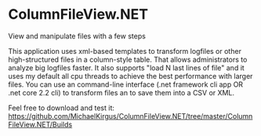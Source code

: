 # ColumnFileView.NET
View and manipulate files with a few steps

This application uses xml-based templates to transform logfiles or other high-structured files in a column-style table.
That allows administrators to analyze big logfiles faster.
It also supports "load N last lines of file" and it uses my default all cpu threads to achieve the best performance with larger files.
You can use an command-line interface (.net framework cli app OR .net core 2.2 cli) to transform files an to save them into a CSV or XML.

Feel free to download and test it: https://github.com/MichaelKirgus/ColumnFileView.NET/tree/master/ColumnFileView.NET/Builds